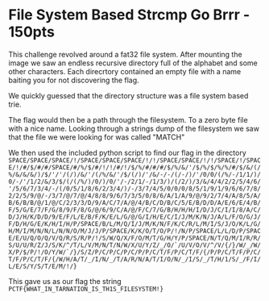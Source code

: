# File System Based Strcmp Go Brrr - 150pts

This challenge revolved around a fat32 file system. After mounting the image we saw an endless recursive directory full of the alphabet and some other characters. Each direcrtory contained an empty file with a name baiting you for not discovering the flag.

We quickly guessed that the directory structure was a file system based trie.

The flag would then be a path through the filesystem. To a zero byte file with a nice name. Looking through a strings dump of the filesystem we saw that the file we were looking for was called "MATCH"

We then used the included python script to find our flag in the directory ```SPACE/SPACE/SPACE/!/SPACE/SPACE/SPACE/!/!/SPACE/SPACE/!/!/SPACE/!/SPACE/!/#/$/#/#/SPACE/#/%/$/#/!/!/#/!/$/%/#/#/#/$/%/&/'/$/%/$/%/%/#/$/&/(/%/&/&/&/)/$/'/'/(/)/&/'/(/%/&/'/$/(/)/'/&/-/-/(/-/)/'/0/0/(/%/-/1/1/)/0/-/'/1/2/&/3/$/(/(/%/)/0/)/0/'/-/2/1/-/1/3/)/(/2/)/3/&/4/4/2/2/5/4/6/'/5/6/7/3/4/-/(/0/5/1/8/6/2/3/4/)/-/3/7/4/5/0/0/0/8/5/1/9/1/9/6/6/7/8/2/2/5/9/@/-/3/7/@/7/@/4/8/8/9/6/7/3/5/0/8/6/A/1/A/9/@/9/2/7/4/A/8/5/A/B/6/B/B/@/1/@/C/2/3/3/D/9/A/C/7/A/@/4/B/C/D/B/C/5/E/B/D/D/A/E/6/E/4/B/F/5/G/E/7/F/G/8/9/F/8/G/@/6/9/C/A/@/F/C/7/G/B/H/H/H/I/D/J/C/I/I/8/A/C/D/J/H/K/D/D/9/E/F/L/E/B/F/K/E/L/G/@/G/I/H/E/C/I/J/M/K/N/J/A/L/F/O/G/J/F/D/H/G/E/K/H/I/H/P/SPACE/B/L/M/Q/I/J/M/K/N/F/K/C/R/L/M/I/S/J/O/K/L/G/H/M/I/M/N/N/L/N/N/O/M/J/J/P/SPACE/K/K/O/T/O/P/!/N/P/SPACE/L/L/D/P/SPACE/E/U/Q/O/Q/V/Q/R/S/R/P/!/S/W/Q/X/F/O/M/T/G/H/Y/P/SPACE/N/T/Q/M/I/R/R/S/U/U/R/Z/J/S/K/^/T/L/V/M/N/T/N/W/X/U/Y/Z/_/O/`/U/V/O/V/^/V/{/}/W/_/W/X/P/$/P/!/O/Y/W/`/}/S/Z/P/C/P/C/P/C/P/P/C/T/F/P/C/T/F/{/P/P/C/T/F/P/C/T/F/P/C/T/F/{/W/H/A/T/_/I/N/_/T/A/R/N/A/T/I/O/N/_/I/S/_/T/H/1/S/_/F/I/L/E/S/Y/S/T/E/M/!/}```

This gave us as our flag the string `PCTF{WHAT_IN_TARNATION_IS_TH1S_FILESYSTEM!}`